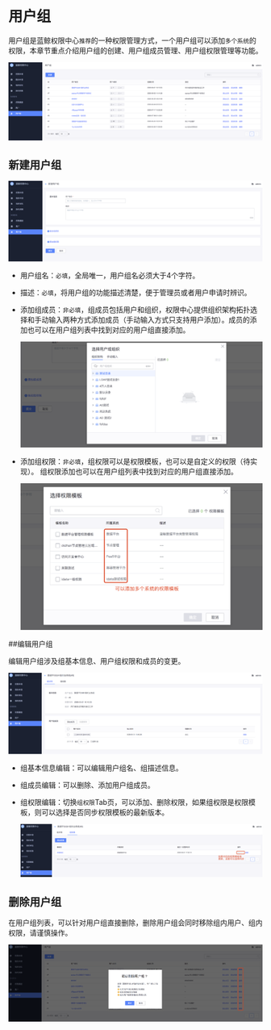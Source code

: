 # 用户组

用户组是蓝鲸权限中心`推荐`的一种权限管理方式，一个用户组可以添加`多个系统`的权限，本章节重点介绍用户组的创建、用户组成员管理、用户组权限管理等功能。    

![image-20200921170322992](Groups/image-20200921170322992.png)

## 新建用户组

![image-20200921170455199](Groups/image-20200921170455199.png)

- 用户组名：`必填`，全局唯一，用户组名必须大于4个字符。

- 描述：`必填`，将用户组的功能描述清楚，便于管理员或者用户申请时辨识。

- 添加组成员：`非必填`，组成员包括用户和组织，权限中心提供组织架构拓扑选择和手动输入两种方式添加成员（手动输入方式只支持用户添加）。成员的添加也可以在用户组列表中找到对应的用户组直接添加。

  ![image-20200921170621290](Groups/image-20200921170621290.png)

- 添加组权限：`非必填`，组权限可以是权限模板，也可以是自定义的权限（待实现）。 组权限添加也可以在用户组列表中找到对应的用户组直接添加。

  ![image-20200921171216223](Groups/image-20200921171216223.png)

##编辑用户组

编辑用户组涉及组基本信息、用户组权限和成员的变更。

![image-20200921171734818](Groups/image-20200921171734818.png)

- 组基本信息编辑：可以编辑用户组名、组描述信息。

- 组成员编辑：可以删除、添加用户组成员。

- 组权限编辑：切换`组权限`Tab页，可以添加、删除权限，如果组权限是权限模板，则可以选择是否同步权限模板的最新版本。

  ![image-20200921172112392](Groups/image-20200921172112392.png)

## 删除用户组

在用户组列表，可以针对用户组直接删除，删除用户组会同时移除组内用户、组内权限，请谨慎操作。

![image-20200921172325861](Groups/image-20200921172325861.png)